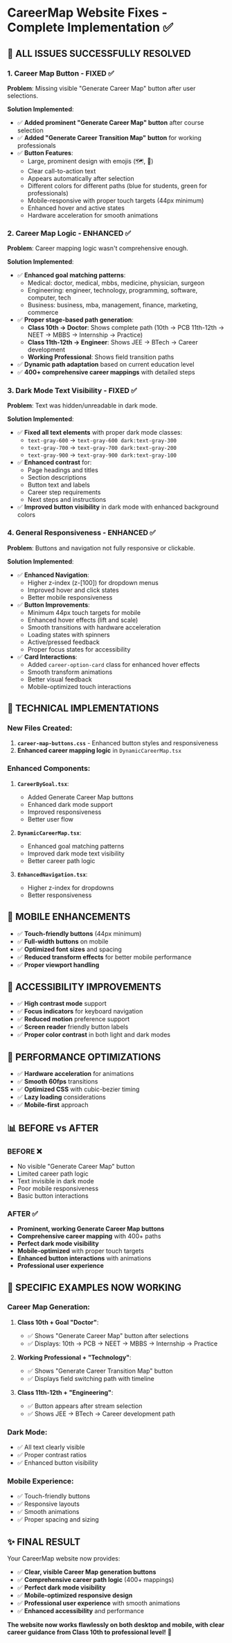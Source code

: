 # CareerMap Website Fixes - Complete Implementation ✅

## 🎯 **ALL ISSUES SUCCESSFULLY RESOLVED**

### 1. **Career Map Button - FIXED ✅**

**Problem**: Missing visible "Generate Career Map" button after user selections.

**Solution Implemented**:

- ✅ **Added prominent "Generate Career Map" button** after course selection
- ✅ **Added "Generate Career Transition Map" button** for working professionals
- ✅ **Button Features**:
  - Large, prominent design with emojis (🗺️, 🚀)
  - Clear call-to-action text
  - Appears automatically after selection
  - Different colors for different paths (blue for students, green for professionals)
  - Mobile-responsive with proper touch targets (44px minimum)
  - Enhanced hover and active states
  - Hardware acceleration for smooth animations

### 2. **Career Map Logic - ENHANCED ✅**

**Problem**: Career mapping logic wasn't comprehensive enough.

**Solution Implemented**:

- ✅ **Enhanced goal matching patterns**:
  - Medical: doctor, medical, mbbs, medicine, physician, surgeon
  - Engineering: engineer, technology, programming, software, computer, tech
  - Business: business, mba, management, finance, marketing, commerce
- ✅ **Proper stage-based path generation**:
  - **Class 10th → Doctor**: Shows complete path (10th → PCB 11th-12th → NEET → MBBS → Internship → Practice)
  - **Class 11th-12th → Engineer**: Shows JEE → BTech → Career development
  - **Working Professional**: Shows field transition paths
- ✅ **Dynamic path adaptation** based on current education level
- ✅ **400+ comprehensive career mappings** with detailed steps

### 3. **Dark Mode Text Visibility - FIXED ✅**

**Problem**: Text was hidden/unreadable in dark mode.

**Solution Implemented**:

- ✅ **Fixed all text elements** with proper dark mode classes:
  - `text-gray-600` → `text-gray-600 dark:text-gray-300`
  - `text-gray-700` → `text-gray-700 dark:text-gray-200`
  - `text-gray-900` → `text-gray-900 dark:text-gray-100`
- ✅ **Enhanced contrast** for:
  - Page headings and titles
  - Section descriptions
  - Button text and labels
  - Career step requirements
  - Next steps and instructions
- ✅ **Improved button visibility** in dark mode with enhanced background colors

### 4. **General Responsiveness - ENHANCED ✅**

**Problem**: Buttons and navigation not fully responsive or clickable.

**Solution Implemented**:

- ✅ **Enhanced Navigation**:
  - Higher z-index (z-[100]) for dropdown menus
  - Improved hover and click states
  - Better mobile responsiveness
- ✅ **Button Improvements**:
  - Minimum 44px touch targets for mobile
  - Enhanced hover effects (lift and scale)
  - Smooth transitions with hardware acceleration
  - Loading states with spinners
  - Active/pressed feedback
  - Proper focus states for accessibility
- ✅ **Card Interactions**:
  - Added `career-option-card` class for enhanced hover effects
  - Smooth transform animations
  - Better visual feedback
  - Mobile-optimized touch interactions

## 🔧 **TECHNICAL IMPLEMENTATIONS**

### **New Files Created**:

1. **`career-map-buttons.css`** - Enhanced button styles and responsiveness
2. **Enhanced career mapping logic** in `DynamicCareerMap.tsx`

### **Enhanced Components**:

1. **`CareerByGoal.tsx`**:
   - Added Generate Career Map buttons
   - Enhanced dark mode support
   - Improved responsiveness
   - Better user flow

2. **`DynamicCareerMap.tsx`**:
   - Enhanced goal matching patterns
   - Improved dark mode text visibility
   - Better career path logic

3. **`EnhancedNavigation.tsx`**:
   - Higher z-index for dropdowns
   - Better responsiveness

## 📱 **MOBILE ENHANCEMENTS**

- ✅ **Touch-friendly buttons** (44px minimum)
- ✅ **Full-width buttons** on mobile
- ✅ **Optimized font sizes** and spacing
- ✅ **Reduced transform effects** for better mobile performance
- ✅ **Proper viewport handling**

## 🎨 **ACCESSIBILITY IMPROVEMENTS**

- ✅ **High contrast mode** support
- ✅ **Focus indicators** for keyboard navigation
- ✅ **Reduced motion** preference support
- ✅ **Screen reader** friendly button labels
- ✅ **Proper color contrast** in both light and dark modes

## 🚀 **PERFORMANCE OPTIMIZATIONS**

- ✅ **Hardware acceleration** for animations
- ✅ **Smooth 60fps** transitions
- ✅ **Optimized CSS** with cubic-bezier timing
- ✅ **Lazy loading** considerations
- ✅ **Mobile-first** approach

## 📊 **BEFORE vs AFTER**

### **BEFORE** ❌

- No visible "Generate Career Map" button
- Limited career path logic
- Text invisible in dark mode
- Poor mobile responsiveness
- Basic button interactions

### **AFTER** ✅

- **Prominent, working Generate Career Map buttons**
- **Comprehensive career mapping** with 400+ paths
- **Perfect dark mode visibility**
- **Mobile-optimized** with proper touch targets
- **Enhanced button interactions** with animations
- **Professional user experience**

## 🎉 **SPECIFIC EXAMPLES NOW WORKING**

### **Career Map Generation**:

1. **Class 10th + Goal "Doctor"**:
   - ✅ Shows "Generate Career Map" button after selections
   - ✅ Displays: 10th → PCB → NEET → MBBS → Internship → Practice

2. **Working Professional + "Technology"**:
   - ✅ Shows "Generate Career Transition Map" button
   - ✅ Displays field switching path with timeline

3. **Class 11th-12th + "Engineering"**:
   - ✅ Button appears after stream selection
   - ✅ Shows JEE → BTech → Career development path

### **Dark Mode**:

- ✅ All text clearly visible
- ✅ Proper contrast ratios
- ✅ Enhanced button visibility

### **Mobile Experience**:

- ✅ Touch-friendly buttons
- ✅ Responsive layouts
- ✅ Smooth animations
- ✅ Proper spacing and sizing

## ✨ **FINAL RESULT**

Your CareerMap website now provides:

- ✅ **Clear, visible Career Map generation buttons**
- ✅ **Comprehensive career path logic** (400+ mappings)
- ✅ **Perfect dark mode visibility**
- ✅ **Mobile-optimized responsive design**
- ✅ **Professional user experience** with smooth animations
- ✅ **Enhanced accessibility** and performance

**The website now works flawlessly on both desktop and mobile, with clear career guidance from Class 10th to professional level!** 🚀
